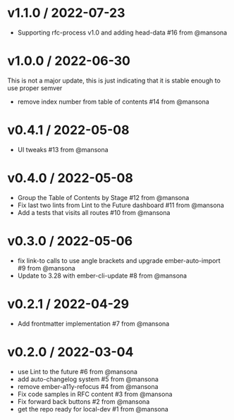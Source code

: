 v1.1.0 / 2022-07-23
==================
* Supporting rfc-process v1.0 and adding head-data #16 from @mansona

v1.0.0 / 2022-06-30
==================

This is not a major update, this is just indicating that it is stable enough to use proper semver

* remove index number from table of contents #14 from @mansona

v0.4.1 / 2022-05-08
==================
* UI tweaks #13 from @mansona

v0.4.0 / 2022-05-08
==================
* Group the Table of Contents by Stage #12 from @mansona
* Fix last two lints from Lint to the Future dashboard #11 from @mansona
* Add a tests that visits all routes #10 from @mansona

v0.3.0 / 2022-05-06
==================
* fix link-to calls to use angle brackets and upgrade ember-auto-import #9 from @mansona
* Update to 3.28 with ember-cli-update #8 from @mansona

v0.2.1 / 2022-04-29
==================
* Add frontmatter implementation #7 from @mansona

v0.2.0 / 2022-03-04
==================
* use Lint to the future #6 from @mansona
* add auto-changelog system #5 from @mansona
* remove ember-a11y-refocus #4 from @mansona
* Fix code samples in RFC content #3 from @mansona
* Fix forward back buttons #2 from @mansona
* get the repo ready for local-dev #1 from @mansona
